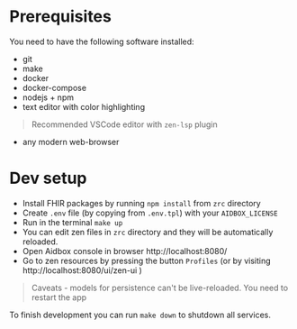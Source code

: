 # Prerequisites

You need to have the following software installed:

* git
* make
* docker
* docker-compose
* nodejs + npm
* text editor with color highlighting
> Recommended VSCode editor with `zen-lsp` plugin
* any modern web-browser

# Dev setup

* Install FHIR packages by running `npm install` from `zrc` directory
* Create `.env` file (by copying from `.env.tpl`) with your `AIDBOX_LICENSE`
* Run in the terminal `make up`
* You can edit zen files in `zrc` directory and they will be automatically reloaded.
* Open Aidbox console in browser http://localhost:8080/
* Go to zen resources by pressing the button `Profiles` (or by visiting http://localhost:8080/ui/zen-ui )

> Caveats - models for persistence can't be live-reloaded. You need to restart the app


To finish development you can run `make down` to shutdown all services.

